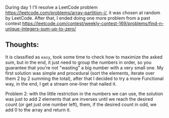 During day 1 I'll resolve a LeetCode problem https://leetcode.com/problems/array-partition-i/, it was chosen at random by LeetCode.
After that, I ended doing one more problem from a past contest https://leetcode.com/contest/weekly-contest-169/problems/find-n-unique-integers-sum-up-to-zero/


## Thoughts:
It is classified as `easy`, took some time to check how to maximize the asked sum, but in the end, it just need to group the numbers in order, so you guarantee that you're not "wasting" a big number with a very small one.
My first solution was simple and procedural (sort the elements, iterate over them 2 by 2 summing the total), after that I decided to try a more Functional way, in the end, I get a stream one-liner that nailed it.

Problem 2: with the little restriction in the numbers we can use, the solution was just to add 2 elements that are inverses until we reach the desired count (or get just one number left), them, if the desired count in odd, we add 0 to the array and return it.